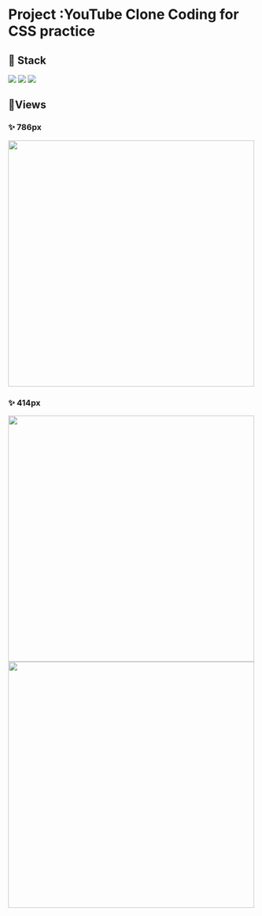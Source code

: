 # Project :YouTube Clone Coding for **CSS** practice

## 🔨 Stack
<p>
<img src="https://img.shields.io/badge/Javascript-ffb13b?style=for-the-badge&logo=Javascript&logoColor=white"/>
<img src="https://img.shields.io/badge/HTML-e34f26?style=for-the-badge&logo=HTML5&logoColor=white"/>
<img src="https://img.shields.io/badge/CSS3-1572b6?style=for-the-badge&logo=CSS3&logoColor=white"/>
</p>

## 🔔Views

### :sparkles: 786px 
<img src="https://user-images.githubusercontent.com/68783317/108707981-2ac22000-7554-11eb-8963-50a602814b33.png" width="500px" />

### :sparkles: 414px
<img src="https://user-images.githubusercontent.com/68783317/108707991-2bf34d00-7554-11eb-8062-80526f724bb3.png" width="500px" />
<img src="https://user-images.githubusercontent.com/68783317/108707992-2c8be380-7554-11eb-89b3-a4467d7572a4.png" width="500px" />

